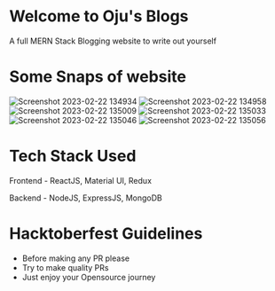 # Welcome to Oju's Blogs
A full MERN Stack Blogging website to write out yourself

# Some Snaps of website

![Screenshot 2023-02-22 134934](https://user-images.githubusercontent.com/90605717/220563677-98dd7966-6f2d-48a6-89b8-884db5e38deb.png)
![Screenshot 2023-02-22 134958](https://user-images.githubusercontent.com/90605717/220563681-b91c4356-e839-4e99-9c8d-f8f4d635c57c.png)
![Screenshot 2023-02-22 135009](https://user-images.githubusercontent.com/90605717/220563702-07543b46-54d8-4925-91c8-a89d6042309a.png)
![Screenshot 2023-02-22 135033](https://user-images.githubusercontent.com/90605717/220563731-d0ab435b-f165-416c-b7d0-5963f942d458.png)
![Screenshot 2023-02-22 135046](https://user-images.githubusercontent.com/90605717/220563748-993929d0-6ba5-4b7a-9631-e75c9d7cbc52.png)
![Screenshot 2023-02-22 135056](https://user-images.githubusercontent.com/90605717/220563760-257209c7-a8d8-458e-95b2-54477b62e1b2.png)

# Tech Stack Used
Frontend - ReactJS, Material UI, Redux

Backend - NodeJS, ExpressJS, MongoDB

# Hacktoberfest Guidelines

- Before making any PR please
- Try to make quality PRs
- Just enjoy your Opensource journey
